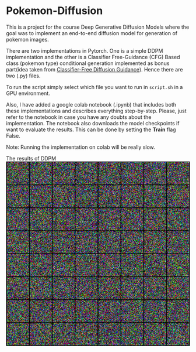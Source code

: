 # Pokemon-Diffusion
This is a project for the course Deep Generative Diffusion Models where the goal was to implement an end-to-end diffusion model for generation of pokemon images.

There are two implementations in Pytorch. One is a simple DDPM implementation and the other is a Classifier Free-Guidance (CFG) Based class (pokemon type) conditional generation implemented as bonus part(idea taken from [Classifier-Free Diffusion Guidance](https://arxiv.org/abs/2207.12598)). Hence there are two (.py) files. 

To run the script simply select which file you want to run in ```script.sh``` in a GPU environment. 

Also, I have added a google colab notebook (.ipynb) that includes both these implementations and describes everything step-by-step. Please, just refer to the notebook in case you have any doubts about the implementation. The notebook also downloads the model checkpoints if want to evaluate the results. This can be done by setting the **Train** flag False.

Note: Running the implementation on colab will be really slow.

The results of DDPM ![](images/backward_animate_new_pred_2_best.gif)


